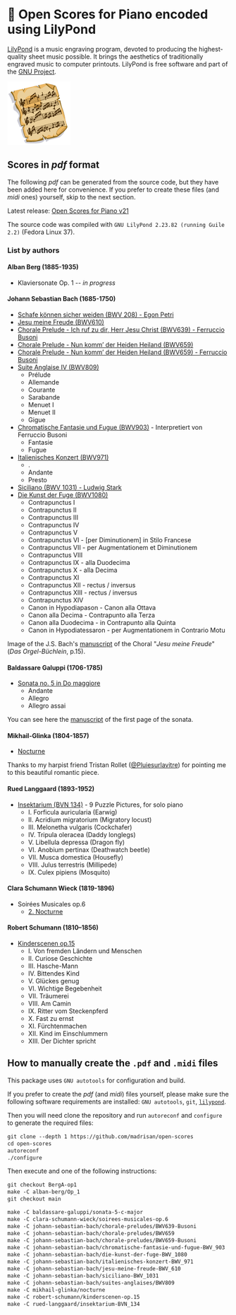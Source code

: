 # :musical_score: Open Scores for Piano encoded using LilyPond

[LilyPond](https://lilypond.org/) is a music engraving program, devoted to producing the highest-quality sheet music possible.
It brings the aesthetics of traditionally engraved music to computer printouts.
LilyPond is free software and part of the [GNU Project](https://gnu.org/).

![Open Musical Scores Logo](images/SheetMusic-icon.png)

## Scores in *pdf* format

The following *pdf* can be generated from the source code, but they have been added here for convenience.
If you prefer to create these files (and *midi* ones) yourself, skip to the next section.

Latest release: [Open Scores for Piano v21](https://github.com/madrisan/open-scores/releases)

The source code was compiled with `GNU LilyPond 2.23.82 (running Guile 2.2)` (Fedora Linux 37).

### List by authors

#### Alban Berg (1885-1935)

 * Klaviersonate Op. 1 -- *in progress*

#### Johann Sebastian Bach (1685-1750)

 * [Schafe können sicher weiden (BWV 208) - Egon Petri](https://github.com/madrisan/open-scores/releases/download/v21/Bach-Petri-Schafe-konnen-sicher-weiden-BWV208.pdf)
 * [Jesu meine Freude (BWV610)](https://github.com/madrisan/open-scores/releases/download/v21/Baldassare-Galuppi-Sonata-5.pdf)
 * [Chorale Prelude - Ich ruf zu dir, Herr Jesu Christ (BWV639) - Ferruccio Busoni](https://github.com/madrisan/open-scores/releases/download/v21/Bach-Busoni-Chorale-Prelude-BWV639.pdf)
 * [Chorale Prelude - Nun komm’ der Heiden Heiland (BWV659)](https://github.com/madrisan/open-scores/releases/download/v21/JS-Bach-BWV659-Chorale-Prelude.pdf)
 * [Chorale Prelude - Nun komm’ der Heiden Heiland (BWV659) - Ferruccio Busoni](https://github.com/madrisan/open-scores/releases/download/v21/Bach-Busoni-Chorale-Prelude-BWV659.pdf)
 * [Suite Anglaise IV (BWV809)](https://github.com/madrisan/open-scores/releases/download/v21/JS-Bach-BWV809-Suite-Anglaise-4.pdf)
   * Prélude
   * Allemande
   * Courante
   * Sarabande
   * Menuet I
   * Menuet II
   * Gigue
 * [Chromatische Fantasie und Fugue (BWV903)](https://github.com/madrisan/open-scores/releases/download/v21/JS-Bach-BWV903-Chromatische-Fantasie-und-Fugue.pdf) - Interpretiert von Ferruccio Busoni
   * Fantasie
   * Fugue
 * [Italienisches Konzert (BWV971)](https://github.com/madrisan/open-scores/releases/download/v21/JS-Bach-BWV971-Italienisches-Konzert.pdf)
   * .
   * Andante
   * Presto
 * [Siciliano (BWV 1031) - Ludwig Stark](https://github.com/madrisan/open-scores/releases/download/v21/Bach-Stark-Siciliano-BWV1031.pdf)
 * [Die Kunst der Fuge (BWV1080)](https://github.com/madrisan/open-scores/releases/download/v21/JS-Bach-BWV1080-Die-Kunst-der-Fuge.pdf)
   * Contrapunctus I
   * Contrapunctus II
   * Contrapunctus III
   * Contrapunctus IV
   * Contrapunctus V
   * Contrapunctus VI - [per Diminutionem] in Stilo Francese
   * Contrapunctus VII - per Augmentationem et Diminutionem
   * Contrapunctus VIII
   * Contrapunctus IX - alla Duodecima
   * Contrapunctus X - alla Decima
   * Contrapunctus XI
   * Contrapunctus XII - rectus / inversus
   * Contrapunctus XIII - rectus / inversus
   * Contrapunctus XIV
   * Canon in Hypodiapason - Canon alla Ottava
   * Canon alla Decima - Contrapunto alla Terza
   * Canon alla Duodecima - in Contrapunto alla Quinta
   * Canon in Hypodiatessaron - per Augmentationem in Contrario Motu

Image of the J.S. Bach's [manuscript](images/js-bach-jesu-meine-freude-manuscript.png) of the Choral "*Jesu meine Freude*" (*Das Orgel-Büchlein*, p.15).

#### Baldassare Galuppi (1706-1785)

 * [Sonata no. 5 in Do maggiore](https://github.com/madrisan/open-scores/releases/download/v21/Baldassare-Galuppi-Sonata-5.pdf)
   * Andante
   * Allegro
   * Allegro assai

You can see here the [manuscript](images/baldassare-galuppi-sonata-5-manuscript-1st-page.png) of the first page of the sonata.

#### Mikhail-Glinka (1804-1857)

 * [Nocturne](https://github.com/madrisan/open-scores/releases/download/v21/Mikhail-Glinka-Nocturne.pdf)

Thanks to my harpist friend Tristan Rollet ([@Pluiesurlavitre](https://github.com/Pluiesurlavitre)) for pointing me to this beautiful romantic piece.

#### Rued Langgaard (1893-1952)

 * [Insektarium (BVN 134)](https://github.com/madrisan/open-scores/releases/download/v21/Rued-Langgaard-Insektarium-BVN-134.pdf) - 9 Puzzle Pictures, for solo piano
   * I. Forficula auricularia (Earwig)
   * II. Acridium migratorium (Migratory locust)
   * III. Melonetha vulgaris (Cockchafer)
   * IV. Tripula oleracea (Daddy longlegs)
   * V. Libellula depressa (Dragon fly)
   * VI. Anobium pertinax (Deathwatch beetle)
   * VII. Musca domestica (Housefly)
   * VIII. Julus terrestris (Millipede)
   * IX. Culex pipiens (Mosquito)

#### Clara Schumann Wieck (1819-1896)

 * Soirées Musicales op.6
   * [2. Nocturne](https://github.com/madrisan/open-scores/releases/download/v21/Clara-Schumann-Wieck-Soirees-Musicales-op.6.pdf)

#### Robert Schumann (1810–1856)

 * [Kinderscenen op.15](https://github.com/madrisan/open-scores/releases/download/v21/Robert-Schumann-Kinderscenen-op.15.pdf)
   * I. Von fremden Ländern und Menschen
   * II. Curiose Geschichte
   * III. Hasche-Mann
   * IV. Bittendes Kind
   * V. Glückes genug
   * VI. Wichtige Begebenheit
   * VII. Träumerei
   * VIII. Am Camin
   * IX. Ritter vom Steckenpferd
   * X. Fast zu ernst
   * XI. Fürchtenmachen
   * XII. Kind im Einschlummern
   * XIII. Der Dichter spricht

## How to manually create the `.pdf` and `.midi` files

This package uses `GNU autotools` for configuration and build.

If you prefer to create the *pdf* (and *midi*) files yourself, please make sure the following software requirements are installed: `GNU autotools`, `git`, [`lilypond`](https://lilypond.org/).

Then you will need clone the repository and run `autoreconf` and `configure` to generate the required files:
```
git clone --depth 1 https://github.com/madrisan/open-scores
cd open-scores
autoreconf
./configure
```
Then execute and one of the following instructions:
```
git checkout BergA-op1
make -C alban-berg/Op_1
git checkout main
```
```
make -C baldassare-galuppi/sonata-5-c-major
make -C clara-schumann-wieck/soirees-musicales-op.6
make -C johann-sebastian-bach/chorale-preludes/BWV639-Busoni
make -C johann-sebastian-bach/chorale-preludes/BWV659
make -C johann-sebastian-bach/chorale-preludes/BWV659-Busoni
make -C johann-sebastian-bach/chromatische-fantasie-und-fugue-BWV_903
make -C johann-sebastian-bach/die-kunst-der-fuge-BWV_1080
make -C johann-sebastian-bach/italienisches-konzert-BWV_971
make -C johann-sebastian-bach/jesu-meine-freude-BWV_610
make -C johann-sebastian-bach/siciliano-BWV_1031
make -C johann-sebastian-bach/suites-anglaises/BWV809
make -C mikhail-glinka/nocturne
make -C robert-schumann/kinderscenen-op.15
make -C rued-langgaard/insektarium-BVN_134
```
